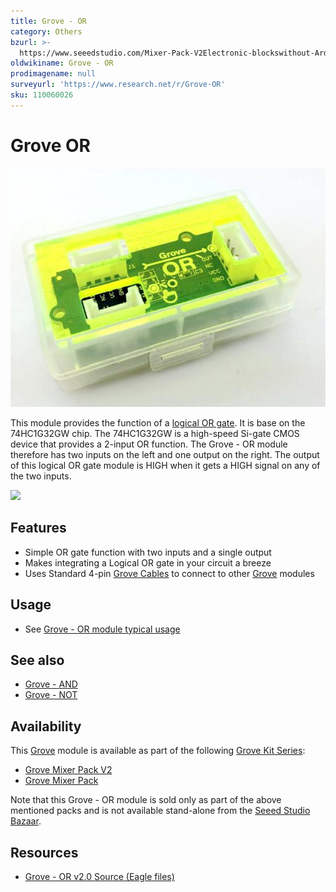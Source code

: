 ```yaml
---
title: Grove - OR
category: Others
bzurl: >-
  https://www.seeedstudio.com/Mixer-Pack-V2Electronic-blockswithout-Arduinoplug-and-play-system-p-1867.html?cPath=14
oldwikiname: Grove - OR
prodimagename: null
surveyurl: 'https://www.research.net/r/Grove-OR'
sku: 110060026
---
```


# Grove OR

![](https://github.com/SeeedDocument/Grove-OR/raw/master/img/Mixer_v2.0_OR.jpg)

This module provides the function of a [logical OR gate](http://en.wikipedia.org/wiki/OR_gate). It is base on the 74HC1G32GW chip. The 74HC1G32GW is a high-speed Si-gate CMOS device that provides a 2-input OR function. The Grove - OR module therefore has two inputs on the left and one output on the right. The output of this logical OR gate module is HIGH when it gets a HIGH signal on any of the two inputs.

[![](https://github.com/SeeedDocument/Seeed-WiKi/raw/master/docs/images/300px-Get_One_Now_Banner-ragular.png)](https://www.seeedstudio.com/Mixer-Pack-V2Electronic-blockswithout-Arduinoplug-and-play-system-p-1867.html?cPath=14)

## Features

* Simple OR gate function with two inputs and a single output
* Makes integrating a Logical OR gate in your circuit a breeze
* Uses Standard 4-pin [Grove Cables](/GROVE_System#Grove_Cables) to connect to other [Grove](/Grove) modules

## Usage

* See [Grove - OR module typical usage](/GROVE_MIXER_PACK_V2#Grove-OR_module)

## See also

* [Grove - AND](/Grove-AND)
* [Grove - NOT](/Grove-NOT)

## Availability

This [Grove](/Grove) module is available as part of the following [Grove Kit Series](/GROVE_System#GROVE_Kit_Series):

* [Grove Mixer Pack V2](/GROVE_MIXER_PACK_V2)
* [Grove Mixer Pack](/Grove-Mixer_Pack)

Note that this Grove - OR module is sold only as part of the above mentioned packs and is not available stand-alone from the [Seeed Studio Bazaar](http://www.seeedstudio.com/depot/).

## Resources

* [Grove - OR v2.0 Source \(Eagle files\)](https://github.com/SeeedDocument/Grove-OR/raw/master/res/Grove-OR_v2.0_Eagle.zip)

